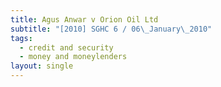 ```yaml
---
title: Agus Anwar v Orion Oil Ltd
subtitle: "[2010] SGHC 6 / 06\_January\_2010"
tags:
  - credit and security
  - money and moneylenders
layout: single
---
```


